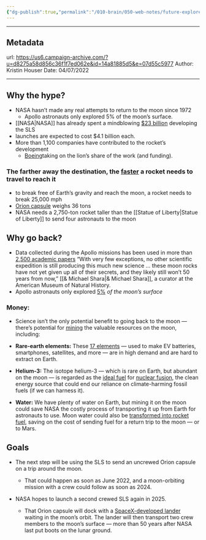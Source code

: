 ```yaml
---
{"dg-publish":true,"permalink":"/010-brain/050-web-notes/future-explored-nasa-s-2025-moon-mission/","created":"2022-04-07T22:41:59.000-04:00","updated":"2025-03-21T16:27:55.000-04:00"}
---
```


---

## Metadata
url: https://us6.campaign-archive.com/?u=d8275a58d856c36f1f7ed062e&id=14a81885d5&e=07d55c5977
Author: Kristin Houser
Date: 04/07/2022

---

## Why the hype?
- NASA hasn’t made any real attempts to return to the moon since 1972  
	- Apollo astronauts only explored 5% of the moon’s surface.
- [[NASA\|NASA]] has already spent a mindblowing [$23 billion](https://freethink.us6.list-manage.com/track/click?u=d8275a58d856c36f1f7ed062e&id=6427c61d02&e=07d55c5977) developing the SLS
- launches are expected to cost $4.1 billion each. 
- More than 1,100 companies have contributed to the rocket’s development
	- [Boeing](https://freethink.us6.list-manage.com/track/click?u=d8275a58d856c36f1f7ed062e&id=6fb437a97d&e=07d55c5977)taking on the lion’s share of the work (and funding).

### The farther away the destination, the [faster](https://freethink.us6.list-manage.com/track/click?u=d8275a58d856c36f1f7ed062e&id=bbe4782dfd&e=07d55c5977) a rocket needs to travel to reach it
- to break free of Earth’s gravity and reach the moon, a rocket needs to break 25,000 mph
-  [Orion capsule](https://freethink.us6.list-manage.com/track/click?u=d8275a58d856c36f1f7ed062e&id=069736f658&e=07d55c5977) weighs 36 tons
- NASA needs a 2,750-ton rocket taller than the [[Statue of Liberty\|Statue of Liberty]] to send four astronauts to the moon
## Why go back?
- Data collected during the Apollo missions has been used in more than [2,500 academic papers](https://freethink.us6.list-manage.com/track/click?u=d8275a58d856c36f1f7ed062e&id=61c2fcf865&e=07d55c5977)
“With very few exceptions, no other scientific expedition is still producing this much new science … these moon rocks have not yet given up all of their secrets, and they likely still won’t 50 years from now,” [[& Michael Shara\|& Michael Shara]], a curator at the American Museum of Natural History.
- Apollo astronauts only explored [5%](https://freethink.us6.list-manage.com/track/click?u=d8275a58d856c36f1f7ed062e&id=308223d291&e=07d55c5977) _of the moon’s surface_

### **Money:** 
- Science isn’t the only potential benefit to going back to the moon — there’s potential for [mining](https://freethink.us6.list-manage.com/track/click?u=d8275a58d856c36f1f7ed062e&id=c2d621f0c4&e=07d55c5977) the valuable resources on the moon, including:

-   **Rare-earth elements:** These [17 elements](https://freethink.us6.list-manage.com/track/click?u=d8275a58d856c36f1f7ed062e&id=ba6888d427&e=07d55c5977) — used to make EV batteries, smartphones, satellites, and more — are in high demand and are hard to extract on Earth.
    
-   **Helium-3:** The isotope helium-3 — which is rare on Earth, but abundant on the moon — is regarded as the [ideal fuel](https://freethink.us6.list-manage.com/track/click?u=d8275a58d856c36f1f7ed062e&id=3f38bddc39&e=07d55c5977) for [nuclear fusion](https://freethink.us6.list-manage.com/track/click?u=d8275a58d856c36f1f7ed062e&id=c1479c9ec2&e=07d55c5977), the clean energy source that could end our reliance on climate-harming fossil fuels (if we can harness it).
    
-   **Water:** We have plenty of water on Earth, but mining it on the moon could save NASA the costly process of transporting it up from Earth for astronauts to use. Moon water could also be [transformed into rocket fuel](https://freethink.us6.list-manage.com/track/click?u=d8275a58d856c36f1f7ed062e&id=153c0831be&e=07d55c5977), saving on the cost of sending fuel for a return trip to the moon — or to Mars.

## Goals
- The next step will be using the SLS to send an uncrewed Orion capsule on a trip around the moon.
	- That could happen as soon as June 2022, and a moon-orbiting mission with a crew could follow as soon as 2024.

- NASA hopes to launch a second crewed SLS again in 2025. 
	- That Orion capsule will dock with a [SpaceX-developed lander](https://freethink.us6.list-manage.com/track/click?u=d8275a58d856c36f1f7ed062e&id=f4d938ab47&e=07d55c5977) waiting in the moon’s orbit. The lander will then transport two crew members to the moon’s surface — more than 50 years after NASA last put boots on the lunar ground.